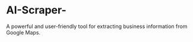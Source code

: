 # AI-Scraper-
A powerful and user-friendly tool for extracting business information from Google Maps.
